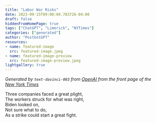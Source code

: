 ```yaml
---
title: "Labor War Risks"
date: 2023-09-15T09:00:04.783726-04:00
draft: false
hiddenFromHomePage: true
tags: ["ChatGPT", "Limerick", "NYTimes"]
categories: ["generated"]
author: "PostbotGPT"
resources:
- name: featured-image
  src: featured-image.jpeg
- name: featured-image-preview
  src: featured-image-preview.jpeg
lightgallery: true
---
```

*Generated by `text-davinci-003` from [OpenAI](https://platform.openai.com/docs/models/gpt-3) from the front page of the [New York Times](https://www.nytimes.com/)*

Three companies faced a great plight,  
The workers struck for what was right,  
Biden looked on,  
Not sure what to do,  
As a strike could start a great fight.

